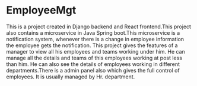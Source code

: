 # EmployeeMgt

This is a project created in Django backend and React frontend.This project also contains a microservice in Java Spring boot.This microservice is a notification system, whenever there is a change in employee information the employee gets the notification. This project gives the features of a manager to view all his employees and teams working under him. He can manage all the details and teams of this employees working at post less than him. He can also see the details of employees working in different departments.There is a admin panel also which gives the full control of employees. It is usually managed by Hr. department.

